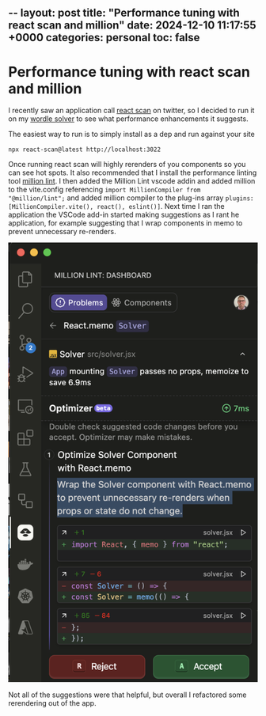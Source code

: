 --
layout: post
title: "Performance tuning with react scan and million"
date: 2024-12-10 11:17:55 +0000
categories: personal
toc: false
---

# Performance tuning with react scan and million

I recently saw an application call [react scan](https://react-scan.com/) on twitter, so I decided to run it on my [wordle solver](https://wh.johncooke.info) to see what performance enhancements it suggests.

The easiest way to run is to simply install as a dep and run against your site
```
npx react-scan@latest http://localhost:3022
```

Once running react scan will highly rerenders of you components so you can see hot spots. It also recommended that I install the performance linting tool [million lint](https://old.million.dev/blog/lint). I then added the Million Lint vscode addin and added million to the vite.config referencing ```import MillionCompiler from "@million/lint";``` and added million compiler to the plug-ins array ```plugins: [MillionCompiler.vite(), react(), eslint()]```. Next time I ran the application the VSCode add-in started making suggestions as I rant he application, for example suggesting that I wrap components in memo to prevent unnecessary re-renders.

![Million lint results in VSCode](/assets/images/Screenshot%202024-12-10%20at%2011.35.59.png)

Not all of the suggestions were that helpful, but overall I refactored some rerendering out of the app.